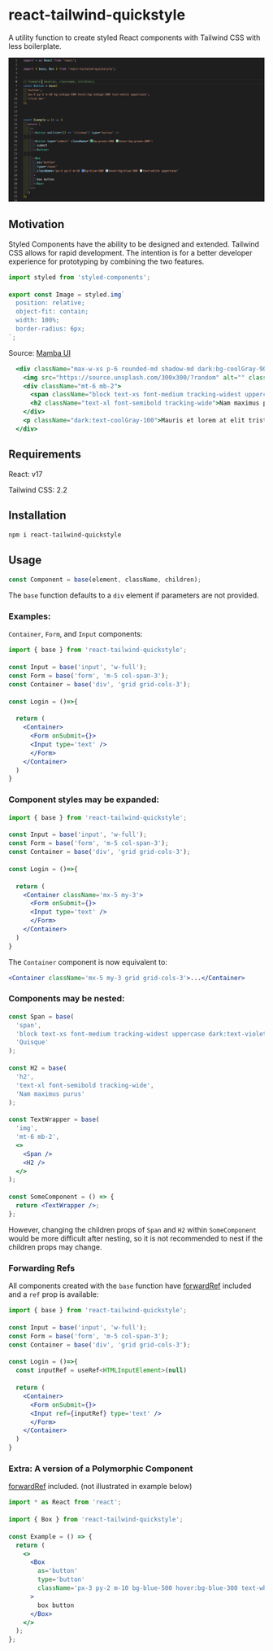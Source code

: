 # react-tailwind-quickstyle

A utility function to create styled React components with Tailwind CSS with less boilerplate.

<img src="./assets/example.png" alt="Example of package capabilties" width="700">

## Motivation

Styled Components have the ability to be designed and extended. Tailwind CSS allows for rapid development. The intention is for a better developer experience for prototyping by combining the two features.

```jsx
import styled from 'styled-components';

export const Image = styled.img`
  position: relative;
  object-fit: contain;
  width: 100%;
  border-radius: 6px;
`;
```

Source: [Mamba UI](https://mambaui.com/components/card)

```jsx
  <div className="max-w-xs p-6 rounded-md shadow-md dark:bg-coolGray-900 dark:text-coolGray-50">
    <img src="https://source.unsplash.com/300x300/?random" alt="" className="object-cover object-center w-full rounded-md h-72 dark:bg-coolGray-500">
    <div className="mt-6 mb-2">
      <span className="block text-xs font-medium tracking-widest uppercase dark:text-violet-400">Quisque</span>
      <h2 className="text-xl font-semibold tracking-wide">Nam maximus purus</h2>
    </div>
    <p className="dark:text-coolGray-100">Mauris et lorem at elit tristique dignissim et ullamcorper elit. In sed feugiat mi. Etiam ut lacinia dui.</p>
  </div>
```

## Requirements

React: v17

Tailwind CSS: 2.2

## Installation

```
npm i react-tailwind-quickstyle
```

## Usage

```jsx
const Component = base(element, className, children);
```

The `base` function defaults to a `div` element if parameters are not provided.

### Examples:

`Container`, `Form`, and `Input` components:

```jsx
import { base } from 'react-tailwind-quickstyle';

const Input = base('input', 'w-full');
const Form = base('form', 'm-5 col-span-3');
const Container = base('div', 'grid grid-cols-3');

const Login = ()=>{

  return (
    <Container>
      <Form onSubmit={}>
      <Input type='text' />
      </Form>
    </Container>
  )
}
```

### Component styles may be expanded:

```jsx
import { base } from 'react-tailwind-quickstyle';

const Input = base('input', 'w-full');
const Form = base('form', 'm-5 col-span-3');
const Container = base('div', 'grid grid-cols-3');

const Login = ()=>{

  return (
    <Container className='mx-5 my-3'>
      <Form onSubmit={}>
      <Input type='text' />
      </Form>
    </Container>
  )
}
```

The `Container` component is now equivalent to:

```jsx
<Container className='mx-5 my-3 grid grid-cols-3'>...</Container>
```

### Components may be nested:

```jsx
const Span = base(
  'span',
  'block text-xs font-medium tracking-widest uppercase dark:text-violet-400',
  'Quisque'
);

const H2 = base(
  'h2',
  'text-xl font-semibold tracking-wide',
  'Nam maximus purus'
);

const TextWrapper = base(
  'img',
  'mt-6 mb-2',
  <>
    <Span />
    <H2 />
  </>
);

const SomeComponent = () => {
  return <TextWrapper />;
};
```

However, changing the children props of `Span` and `H2` within `SomeComponent` would be more difficult after nesting, so it is not recommended to nest if the children props may change.

### Forwarding Refs

All components created with the `base` function have [forwardRef](https://reactjs.org/docs/forwarding-refs.html) included and a `ref` prop is available:

```jsx
import { base } from 'react-tailwind-quickstyle';

const Input = base('input', 'w-full');
const Form = base('form', 'm-5 col-span-3');
const Container = base('div', 'grid grid-cols-3');

const Login = ()=>{
  const inputRef = useRef<HTMLInputElement>(null)

  return (
    <Container>
      <Form onSubmit={}>
      <Input ref={inputRef} type='text' />
      </Form>
    </Container>
  )
}
```

### Extra: A version of a Polymorphic Component

[forwardRef](https://reactjs.org/docs/forwarding-refs.html) included. (not illustrated in example below)

```jsx
import * as React from 'react';

import { Box } from 'react-tailwind-quickstyle';

const Example = () => {
  return (
    <>
      <Box
        as='button'
        type='button'
        className='px-3 py-2 m-10 bg-blue-500 hover:bg-blue-300 text-white uppercase'
      >
        box button
      </Box>
    </>
  );
};
```
